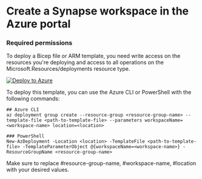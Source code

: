 # Create a Synapse workspace in the Azure portal

### Required permissions
To deploy a Bicep file or ARM template, you need write access on the resources you're deploying and access to all operations on the Microsoft.Resources/deployments resource type.

[![Deploy to Azure](https://aka.ms/deploytoazurebutton)](https://portal.azure.com/#create/Microsoft.Template/uri/https%3A%2F%2Fraw.githubusercontent.com%2Fbiswapm%2FDesktopFlow-BYODL%2Fmain%2FControl%2520Center%2FFlow%2520Monitoring%2FFlow%2520Monitoring%2520with%2520Azure%2520Synapse%2520link%2FSynpase-workspace-without-managed%2520identity-azure-templates%2FSynapseworkspacewithdatalake.json)

To deploy this template, you can use the Azure CLI or PowerShell with the following commands:

```
## Azure CLI 
az deployment group create --resource-group <resource-group-name> --template-file <path-to-template-file> --parameters workspaceName=<workspace-name> location=<location>

### PowerShell
New-AzDeployment -Location <location> -TemplateFile <path-to-template-file> -TemplateParameterObject @{workspaceName=<workspace-name>} -ResourceGroupName <resource-group-name>
```

Make sure to replace #resource-group-name, #workspace-name, #location with your desired values.
